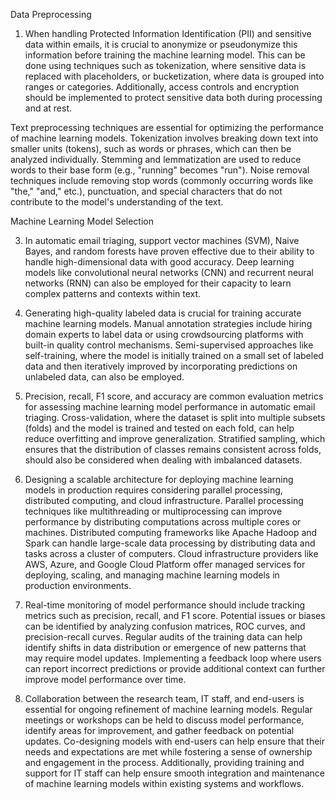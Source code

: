  Data Preprocessing

1. When handling Protected Information Identification (PII) and sensitive data within emails, it is crucial to anonymize or pseudonymize this information before training the machine learning model. This can be done using techniques such as tokenization, where sensitive data is replaced with placeholders, or bucketization, where data is grouped into ranges or categories. Additionally, access controls and encryption should be implemented to protect sensitive data both during processing and at rest.

Text preprocessing techniques are essential for optimizing the performance of machine learning models. Tokenization involves breaking down text into smaller units (tokens), such as words or phrases, which can then be analyzed individually. Stemming and lemmatization are used to reduce words to their base form (e.g., "running" becomes "run"). Noise removal techniques include removing stop words (commonly occurring words like "the," "and," etc.), punctuation, and special characters that do not contribute to the model's understanding of the text.

Machine Learning Model Selection

3. In automatic email triaging, support vector machines (SVM), Naive Bayes, and random forests have proven effective due to their ability to handle high-dimensional data with good accuracy. Deep learning models like convolutional neural networks (CNN) and recurrent neural networks (RNN) can also be employed for their capacity to learn complex patterns and contexts within text.

5. Generating high-quality labeled data is crucial for training accurate machine learning models. Manual annotation strategies include hiring domain experts to label data or using crowdsourcing platforms with built-in quality control mechanisms. Semi-supervised approaches like self-training, where the model is initially trained on a small set of labeled data and then iteratively improved by incorporating predictions on unlabeled data, can also be employed.

7. Precision, recall, F1 score, and accuracy are common evaluation metrics for assessing machine learning model performance in automatic email triaging. Cross-validation, where the dataset is split into multiple subsets (folds) and the model is trained and tested on each fold, can help reduce overfitting and improve generalization. Stratified sampling, which ensures that the distribution of classes remains consistent across folds, should also be considered when dealing with imbalanced datasets.

9. Designing a scalable architecture for deploying machine learning models in production requires considering parallel processing, distributed computing, and cloud infrastructure. Parallel processing techniques like multithreading or multiprocessing can improve performance by distributing computations across multiple cores or machines. Distributed computing frameworks like Apache Hadoop and Spark can handle large-scale data processing by distributing data and tasks across a cluster of computers. Cloud infrastructure providers like AWS, Azure, and Google Cloud Platform offer managed services for deploying, scaling, and managing machine learning models in production environments.

11. Real-time monitoring of model performance should include tracking metrics such as precision, recall, and F1 score. Potential issues or biases can be identified by analyzing confusion matrices, ROC curves, and precision-recall curves. Regular audits of the training data can help identify shifts in data distribution or emergence of new patterns that may require model updates. Implementing a feedback loop where users can report incorrect predictions or provide additional context can further improve model performance over time.

12. Collaboration between the research team, IT staff, and end-users is essential for ongoing refinement of machine learning models. Regular meetings or workshops can be held to discuss model performance, identify areas for improvement, and gather feedback on potential updates. Co-designing models with end-users can help ensure that their needs and expectations are met while fostering a sense of ownership and engagement in the process. Additionally, providing training and support for IT staff can help ensure smooth integration and maintenance of machine learning models within existing systems and workflows.